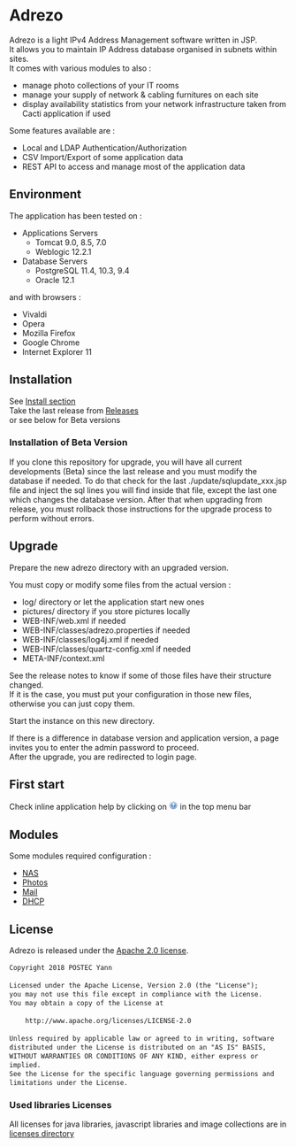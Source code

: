 # Adrezo
Adrezo is a light IPv4 Address Management software written in JSP.  
It allows you to maintain IP Address database organised in subnets within sites.  
It comes with various modules to also :
- manage photo collections of your IT rooms
- manage your supply of network & cabling furnitures on each site
- display availability statistics from your network infrastructure taken from Cacti application if used

Some features available are :
- Local and LDAP Authentication/Authorization
- CSV Import/Export of some application data
- REST API to access and manage most of the application data

## Environment

The application has been tested on :
- Applications Servers
  - Tomcat 9.0, 8.5, 7.0
  - Weblogic 12.2.1
- Database Servers
  - PostgreSQL 11.4, 10.3, 9.4
  - Oracle 12.1

and with browsers :
- Vivaldi
- Opera
- Mozilla Firefox
- Google Chrome
- Internet Explorer 11

## Installation

See [Install section](./INSTALL.md)  
Take the last release from [Releases](../../releases)  
or see below for Beta versions

### Installation of Beta Version
If you clone this repository for upgrade, you will have all current developments (Beta) since the last release and you must modify the database if needed.
To do that check for the last ./update/sqlupdate_xxx.jsp file and inject the sql lines you will find inside that file, except the last one which changes the database version.
After that when upgrading from release, you must rollback those instructions for the upgrade process to perform without errors.

## Upgrade

Prepare the new adrezo directory with an upgraded version.

You must copy or modify some files from the actual version :
- log/ directory or let the application start new ones
- pictures/ directory if you store pictures locally
- WEB-INF/web.xml if needed
- WEB-INF/classes/adrezo.properties if needed
- WEB-INF/classes/log4j.xml if needed
- WEB-INF/classes/quartz-config.xml if needed
- META-INF/context.xml

See the release notes to know if some of those files have their structure changed.  
If it is the case, you must put your configuration in those new files, otherwise you can just copy them.

Start the instance on this new directory.

If there is a difference in database version and application version, a page invites you to enter the admin password to proceed.  
After the upgrade, you are redirected to login page.

## First start

Check inline application help by clicking on ![Help Icon](./icon_help.png) in the top menu bar

## Modules

Some modules required configuration :
- [NAS](./modules/NAS.md)
- [Photos](./modules/photos.md)
- [Mail](./modules/mail.md)
- [DHCP](./modules/DHCP.md)

## License

Adrezo is released under the [Apache 2.0 license](./LICENSE).

````
Copyright 2018 POSTEC Yann

Licensed under the Apache License, Version 2.0 (the "License");
you may not use this file except in compliance with the License.
You may obtain a copy of the License at

    http://www.apache.org/licenses/LICENSE-2.0

Unless required by applicable law or agreed to in writing, software
distributed under the License is distributed on an "AS IS" BASIS,
WITHOUT WARRANTIES OR CONDITIONS OF ANY KIND, either express or implied.
See the License for the specific language governing permissions and
limitations under the License.
````

### Used libraries Licenses
All licenses for java libraries, javascript libraries and image collections are in [licenses directory](./licenses/README.md)
